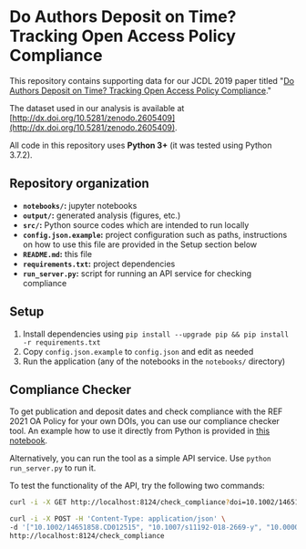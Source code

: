 # Do Authors Deposit on Time? Tracking Open Access Policy Compliance

This repository contains supporting data for our JCDL 2019 paper titled "[Do Authors Deposit on Time? Tracking Open Access Policy Compliance](https://ieeexplore.ieee.org/document/8791195)."

The dataset used in our analysis is available at [http://dx.doi.org/10.5281/zenodo.2605409](http://dx.doi.org/10.5281/zenodo.2605409).

All code in this repository uses **Python 3+** (it was tested using Python 3.7.2).

## Repository organization

- **`notebooks/`:** jupyter notebooks
- **`output/`:** generated analysis (figures, etc.)
- **`src/`:** Python source codes which are intended to run locally
- **`config.json.example`:** project configuration such as paths, instructions on how to use this file are provided in the Setup section below
- **`README.md`:** this file
- **`requirements.txt`:** project dependencies
- **`run_server.py`:** script for running an API service for checking compliance

## Setup

1. Install dependencies using ``pip install --upgrade pip && pip install -r requirements.txt``
2. Copy `config.json.example` to `config.json` and edit as needed
3. Run the application (any of the notebooks in the ``notebooks/`` directory)

## Compliance Checker

To get publication and deposit dates and check compliance with the REF 2021 OA Policy for your own DOIs, you can use our compliance checker tool. An example how to use it directly from Python is provided in [this notebook](https://nbviewer.jupyter.org/github/oacore/jcdl_2019/blob/master/notebooks/03_compliance_checker.ipynb).

Alternatively, you can run the tool as a simple API service. Use `python run_server.py` to run it.

To test the functionality of the API, try the following two commands:

```bash
curl -i -X GET http://localhost:8124/check_compliance?doi=10.1002/14651858.CD012515
```

```bash
curl -i -X POST -H 'Content-Type: application/json' \
-d '["10.1002/14651858.CD012515", "10.1007/s11192-018-2669-y", "10.0000/abcd-efgh-ijkl", "10.1145/3057148.3057154", 12345]' \
http://localhost:8124/check_compliance
```

